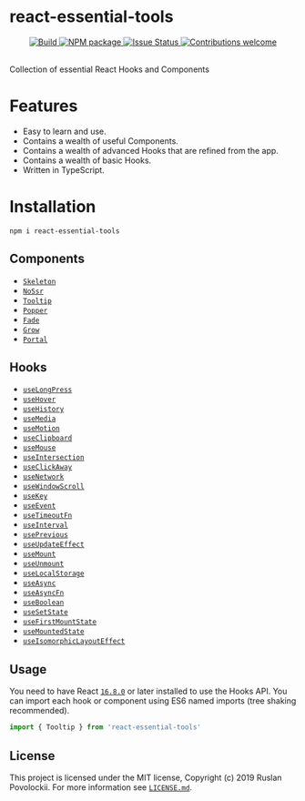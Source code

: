 # react-essential-tools

<div align="center">
  <a href="https://circleci.com/gh/devianllert/react-essential-tools/">
    <img src="https://circleci.com/gh/devianllert/react-essential-tools/tree/develop.svg?style=svg" alt="Build" />
  </a>
  <a href="https://www.npmjs.com/package/react-essential-tools">
    <img src="https://img.shields.io/npm/v/react-essential-tools.svg" alt="NPM package" />
  </a>
  <a href="https://github.com/devianllert/react-essential-tools/issues">
    <img src="https://img.shields.io/github/issues/devianllert/react-essential-tools.svg" alt="Issue Status" />
  </a>
    <a href="https://github.com/devianllert/react-essential-tools/issues">
    <img src="https://img.shields.io/badge/contributions-welcome-brightgreen.svg?style=flat" alt="Contributions welcome" />
  </a>
  <br/>
  <br/>
</div>

Collection of essential React Hooks and Components 

# Features

- Easy to learn and use.
- Contains a wealth of useful Components.
- Contains a wealth of advanced Hooks that are refined from the app.
- Contains a wealth of basic Hooks.
- Written in TypeScript.

# Installation

```
npm i react-essential-tools
```

## Components

- [`Skeleton`](./src/components/Skeleton)
- [`NoSsr`](./src/components/NoSsr)
- [`Tooltip`](./src/components/Tooltip)
- [`Popper`](./src/components/Popper)
- [`Fade`](./src/components/Grow)
- [`Grow`](./src/components/Grow)
- [`Portal`](./src/components/Portal)

## Hooks

- [`useLongPress`](./src/hooks/useLongPress)
- [`useHover`](./src/hooks/useHover)
- [`useHistory`](./src/hooks/useHistory)
- [`useMedia`](./src/hooks/useMedia)
- [`useMotion`](./src/hooks/useMotion)
- [`useClipboard`](./src/hooks/useClipboard)
- [`useMouse`](./src/hooks/useMouse)
- [`useIntersection`](./src/hooks/useIntersection)
- [`useClickAway`](./src/hooks/useClickAway)
- [`useNetwork`](./src/hooks/useNetwork)
- [`useWindowScroll`](./src/hooks/useWindowScroll)
- [`useKey`](./src/hooks/useKey)
- [`useEvent`](./src/hooks/useEvent)
- [`useTimeoutFn`](./src/hooks/useTimeoutFn)
- [`useInterval`](./src/hooks/useInterval)
- [`usePrevious`](./src/hooks/usePrevious)
- [`useUpdateEffect`](./src/hooks/useUpdateEffect)
- [`useMount`](./src/hooks/useMount)
- [`useUnmount`](./src/hooks/useUnmount)
- [`useLocalStorage`](./src/hooks/useLocalStorage)
- [`useAsync`](./src/hooks/useAsync)
- [`useAsyncFn`](./src/hooks/useAsyncFn)
- [`useBoolean`](./src/hooks/useBoolean)
- [`useSetState`](./src/hooks/useSetState)
- [`useFirstMountState`](./src/hooks/useFirstMountState)
- [`useMountedState`](./src/hooks/useMountedState)
- [`useIsomorphicLayoutEffect`](./src/hooks/useIsomorphicLayoutEffect)

## Usage

You need to have React [`16.8.0`](https://reactjs.org/blog/2019/02/06/react-v16.8.0.html) or later installed to use the Hooks API. You can import each hook or component using ES6 named imports (tree shaking recommended).

```js
import { Tooltip } from 'react-essential-tools'
```

## License

This project is licensed under the MIT license, Copyright (c) 2019 Ruslan Povolockii.
For more information see [`LICENSE.md`](./LICENCE).